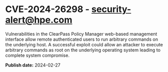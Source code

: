 # CVE-2024-26298 - security-alert@hpe.com

Vulnerabilities in the ClearPass Policy Manager web-based management interface allow remote authenticated users to run arbitrary commands on the underlying host. A successful exploit could allow an attacker to execute arbitrary commands as root on the underlying operating system leading to complete system compromise.



**Publish date:** 2024-02-27
